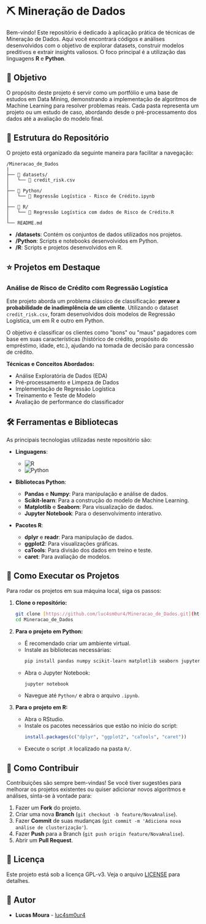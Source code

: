 # ⛏️ Mineração de Dados

Bem-vindo! Este repositório é dedicado à aplicação prática de técnicas de Mineração de Dados. Aqui você encontrará códigos e análises desenvolvidos com o objetivo de explorar datasets, construir modelos preditivos e extrair insights valiosos. O foco principal é a utilização das linguagens **R** e **Python**.

## 🎯 Objetivo

O propósito deste projeto é servir como um portfólio e uma base de estudos em Data Mining, demonstrando a implementação de algoritmos de Machine Learning para resolver problemas reais. Cada pasta representa um projeto ou um estudo de caso, abordando desde o pré-processamento dos dados até a avaliação do modelo final.

## 📂 Estrutura do Repositório

O projeto está organizado da seguinte maneira para facilitar a navegação:

```
/Mineracao_de_Dados
|
├── 📁 datasets/
│   └── 📄 credit_risk.csv
│
├── 📁 Python/
│   └── 📓 Regressão Logística - Risco de Crédito.ipynb
│
├── 📁 R/
│   └── 📜 Regressão Logística com dados de Risco de Crédito.R
│
└── README.md
```

- **/datasets**: Contém os conjuntos de dados utilizados nos projetos.
- **/Python**: Scripts e notebooks desenvolvidos em Python.
- **/R**: Scripts e projetos desenvolvidos em R.

## ⭐ Projetos em Destaque

### Análise de Risco de Crédito com Regressão Logística

Este projeto aborda um problema clássico de classificação: **prever a probabilidade de inadimplência de um cliente**. Utilizando o dataset `credit_risk.csv`, foram desenvolvidos dois modelos de Regressão Logística, um em R e outro em Python.

O objetivo é classificar os clientes como "bons" ou "maus" pagadores com base em suas características (histórico de crédito, propósito do empréstimo, idade, etc.), ajudando na tomada de decisão para concessão de crédito.

**Técnicas e Conceitos Abordados:**
- Análise Exploratória de Dados (EDA)
- Pré-processamento e Limpeza de Dados
- Implementação de Regressão Logística
- Treinamento e Teste de Modelo
- Avaliação de performance do classificador

## 🛠️ Ferramentas e Bibliotecas

As principais tecnologias utilizadas neste repositório são:

- **Linguagens**:
  - ![R](https://img.shields.io/badge/R-276DC3?style=for-the-badge&logo=r&logoColor=white)
  - ![Python](https://img.shields.io/badge/Python-3776AB?style=for-the-badge&logo=python&logoColor=white)

- **Bibliotecas Python**:
  - **Pandas** e **Numpy**: Para manipulação e análise de dados.
  - **Scikit-learn**: Para a construção do modelo de Machine Learning.
  - **Matplotlib** e **Seaborn**: Para visualização de dados.
  - **Jupyter Notebook**: Para o desenvolvimento interativo.

- **Pacotes R**:
  - **dplyr** e **readr**: Para manipulação de dados.
  - **ggplot2**: Para visualizações gráficas.
  - **caTools**: Para divisão dos dados em treino e teste.
  - **caret**: Para avaliação de modelos.

## 🚀 Como Executar os Projetos

Para rodar os projetos em sua máquina local, siga os passos:

1.  **Clone o repositório:**
    ```bash
    git clone [https://github.com/luc4sm0ur4/Mineracao_de_Dados.git](https://github.com/luc4sm0ur4/Mineracao_de_Dados.git)
    cd Mineracao_de_Dados
    ```

2.  **Para o projeto em Python:**
    - É recomendado criar um ambiente virtual.
    - Instale as bibliotecas necessárias:
      ```bash
      pip install pandas numpy scikit-learn matplotlib seaborn jupyter
      ```
    - Abra o Jupyter Notebook:
      ```bash
      jupyter notebook
      ```
    - Navegue até `Python/` e abra o arquivo `.ipynb`.

3.  **Para o projeto em R:**
    - Abra o RStudio.
    - Instale os pacotes necessários que estão no início do script:
      ```r
      install.packages(c("dplyr", "ggplot2", "caTools", "caret"))
      ```
    - Execute o script `.R` localizado na pasta `R/`.

## 🤝 Como Contribuir

Contribuições são sempre bem-vindas! Se você tiver sugestões para melhorar os projetos existentes ou quiser adicionar novos algoritmos e análises, sinta-se à vontade para:

1.  Fazer um **Fork** do projeto.
2.  Criar uma nova **Branch** (`git checkout -b feature/NovaAnalise`).
3.  Fazer **Commit** de suas mudanças (`git commit -m 'Adiciona nova análise de clusterização'`).
4.  Fazer **Push** para a Branch (`git push origin feature/NovaAnalise`).
5.  Abrir um **Pull Request**.

## 📄 Licença

Este projeto está sob a licença GPL-v3. Veja o arquivo [LICENSE](https://www.gnu.org/licenses/gpl-3.0.html) para detalhes.

## 👤 Autor

- **Lucas Moura** - [luc4sm0ur4](https://github.com/luc4sm0ur4)